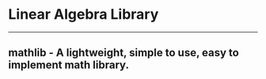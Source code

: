 # Linear Algebra Library
***

## mathlib - A lightweight, simple to use, easy to implement math library. 


